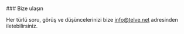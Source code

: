 <br>
### Bize ulaşın

Her türlü soru, görüş ve düşüncelerinizi bize [info@telve.net](mailto:info@telve.net) adresinden iletebilirsiniz.

